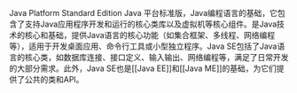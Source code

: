 Java Platform Standard Edition 
Java 平台标准版，Java编程语言的基础，它包含了支持Java应用程序开发和运行的核心类库以及虚拟机等核心组件。是Java技术的核心和基础，提供Java语言的核心功能（如集合框架、多线程、网络编程等），适用于开发桌面应用、命令行工具或小型独立程序。Java SE包括了Java语言的核心类，如数据库连接、接口定义、输入输出、网络编程等，满足了日常开发的大部分需求。此外，Java SE也是[[Java EE]]和[[Java ME]]的基础，为它们提供了公共的类和API。

